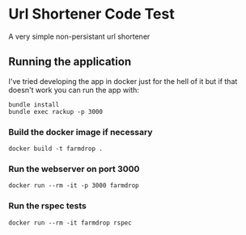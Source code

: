 # Url Shortener Code Test

A very simple non-persistant url shortener

## Running the application

I've tried developing the app in docker just for the hell of it but if that doesn't work you can run the app with:

    bundle install
    bundle exec rackup -p 3000

### Build the docker image if necessary

    docker build -t farmdrop .

### Run the webserver on port 3000

    docker run --rm -it -p 3000 farmdrop

### Run the rspec tests

    docker run --rm -it farmdrop rspec
